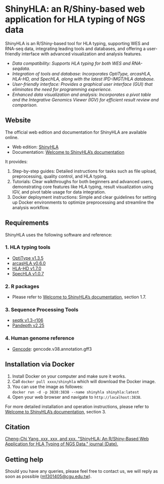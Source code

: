 # ShinyHLA: an R/Shiny-based web application for HLA typing of NGS data
ShinyHLA is an R/Shiny-based tool for HLA typing, supporting WES and RNA-seq data, integrating leading tools and databases, and offering a user-friendly interface with advanced visualization and analysis features.

- *Data compatibility: Supports HLA typing for both WES and RNA-seqdata.*
- *Integration of tools and database: Incorporates OptiType, arcasHLA, HLA-HD, and SpecHLA, along with the latest IPD-IMGT/HLA database.*
- *User-friendly interface: Provides a graphical user interface (GUI) that eliminates the need for programming experience.*
- *Enhanced data visualization and analysis: Incorporates a pivot table and the Integrative Genomics Viewer (IGV) for efficient result review and comparison.*

## Website
The official web edition and documentation for ShinyHLA are available online. 
- Web edition: [ShinyHLA](https://unknown.com)
- Documentation: [Welcome to ShinyHLA’s documentation](https://unknown.com)

It provides:
1.	Step-by-step guides: Detailed instructions for tasks such as file upload, preprocessing, quality control, and HLA typing.
2.	Tutorials: Clear walkthroughs for both beginners and advanced users, demonstrating core features like HLA typing, result visualization using IGV, and pivot table usage for data integration.
3.	Docker deployment instructions: Simple and clear guidelines for setting up Docker environments to optimize preprocessing and streamline the analysis workflow.

## Requirements
ShinyHLA uses the following software and reference: 
### 1. HLA typing tools
- [OptiType v1.3.5](https://github.com/FRED-2/OptiType)
- [arcasHLA v0.6.0](https://github.com/RabadanLab/arcasHLA)
- [HLA-HD v1.7.0](https://w3.genome.med.kyoto-u.ac.jp/HLA-HD/)
- [SpecHLA v1.0.7](https://github.com/deepomicslab/SpecHLA)

### 2. R packages
- Please refer to [Welcome to ShinyHLA’s documentation](https://unknown.com), section 1.7.

### 3. Sequence Processing Tools
- [seqtk v1.3-r106](https://github.com/lh3/seqtk)
- [Pandepth v2.25](https://github.com/HuiyangYu/PanDepth)

### 4. Human genome reference
- [Gencode](https://www.gencodegenes.org/human/release_38.html): gencode.v38.annotation.gff3

## Installation via Docker 
1. Install Docker on your computer and make sure it works.
2. Call `docker pull xxxx/shinyhla` which will download the Docker image.
3. You can use the image as followes: \
   `docker run -d -p 3838:3838 --name shinyhla shinyhla:latest`
4. Open your web browser and navigate to `http://localhost:3838`.

For more detailed installation and operation instructions, please refer to [Welcome to ShinyHLA’s documentation](https://unknown.com), section 3.

## Citation
[Cheng-Chi Yang, xxx, xxx, and xxx. "ShinyHLA: An R/Shiny-Based Web Application for HLA Typing of NGS Data." journal (Date).](https://unknown.com)

## Getting help
Should you have any queries, please feel free to contact us, we will reply as soon as possible ([m1301405@cgu.edu.tw](mailto:m1301405@cgu.edu.tw)).



